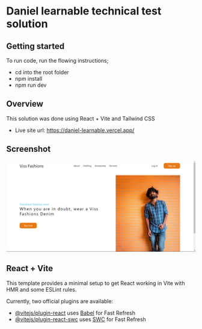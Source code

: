 # Daniel learnable technical test solution

## Getting started

To run code, run the flowing instructions;

- cd into the root folder
- npm install
- npm run dev

## Overview

This solution was done using React + Vite and Tailwind CSS

- Live site url: https://daniel-learnable.vercel.app/

## Screenshot

![](./src/assets/learnable.png)

## React + Vite

This template provides a minimal setup to get React working in Vite with HMR and some ESLint rules.

Currently, two official plugins are available:

- [@vitejs/plugin-react](https://github.com/vitejs/vite-plugin-react/blob/main/packages/plugin-react/README.md) uses [Babel](https://babeljs.io/) for Fast Refresh
- [@vitejs/plugin-react-swc](https://github.com/vitejs/vite-plugin-react-swc) uses [SWC](https://swc.rs/) for Fast Refresh
